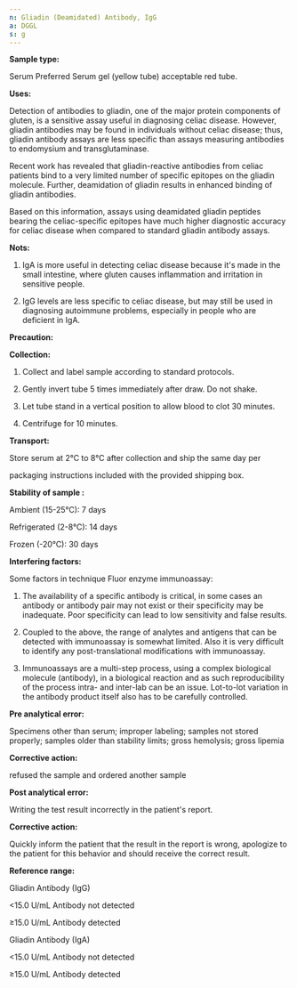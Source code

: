 ```yaml
---
n: Gliadin (Deamidated) Antibody, IgG
a: DGGL
s: g
---
```



__Sample type:__

Serum Preferred Serum gel (yellow tube) acceptable red tube. 

__Uses:__ 

Detection of antibodies to gliadin, one of the major protein components of gluten, is a sensitive assay useful in diagnosing celiac disease. However, gliadin antibodies may be found in individuals without celiac disease; thus, gliadin antibody assays are less specific than assays measuring antibodies to endomysium and transglutaminase.

 Recent work has revealed that gliadin-reactive antibodies from celiac patients bind to a very limited number of specific epitopes on the gliadin molecule. Further, deamidation of gliadin results in enhanced binding of gliadin antibodies.

 Based on this information, assays using deamidated gliadin peptides bearing the celiac-specific epitopes have much higher diagnostic accuracy for celiac disease when compared to standard gliadin antibody assays.

__Nots:__

1)	IgA is more useful in detecting celiac disease because it's made in the small intestine, where gluten causes inflammation and irritation in sensitive people. 

2)	IgG levels are less specific to celiac disease, but may still be used in diagnosing autoimmune problems, especially in people who are deficient in IgA.

__Precaution:__

 __Collection:__

1. Collect and label sample according to standard protocols.

2. Gently invert tube 5 times immediately after draw. Do not shake.

3. Let tube stand in a vertical position to allow blood to clot 30 minutes.

4. Centrifuge for 10 minutes.

__Transport:__ 

Store serum at 2°C to 8°C after collection and ship the same day per

packaging instructions included with the provided shipping box. 

__Stability of sample :__

Ambient (15-25°C): 7 days

Refrigerated (2-8°C): 14 days

Frozen (-20°C): 30 days

__Interfering factors:__

 Some factors in technique Fluor enzyme immunoassay:
 
1)	The availability of a specific antibody is critical, in some cases an antibody or antibody pair may not exist or their specificity may be inadequate. Poor specificity can lead to low sensitivity and false results.

2)	Coupled to the above, the range of analytes and antigens that can be detected with immunoassay is somewhat limited. Also it is very difficult to identify any post-translational modifications with immunoassay.

3)	Immunoassays are a multi-step process, using a complex biological molecule (antibody), in a biological reaction and as such reproducibility of the process intra- and inter-lab can be an issue. Lot-to-lot variation in the antibody product itself also has to be carefully controlled.





__Pre analytical error:__ 

 Specimens other than serum; improper labeling; samples not stored properly; samples older than stability limits; gross hemolysis; gross lipemia 

__Corrective action:__ 

refused the sample and ordered another sample 

__Post analytical error:__ 

Writing the test result incorrectly in the patient's report.

__Corrective action:__ 

Quickly inform the patient that the result in the report is wrong, apologize to the patient for this behavior and should receive the correct result.

__Reference range:__ 

 Gliadin Antibody (IgG)

<15.0 U/mL	Antibody not detected

≥15.0 U/mL	Antibody detected

Gliadin Antibody (IgA)

<15.0 U/mL	Antibody not detected

≥15.0 U/mL	Antibody detected
